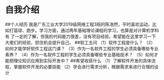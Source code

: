 # 自我介绍
##个人经历
我是广东工业大学2019级网络工程3班的陈浩然，平时喜欢运动，比如打篮球、跑步。学习方面，通过两年基础理论课程的学习，也算是对计算机学科有
了一定的了解，但我的代码能力很差，没有项目经验，希望能在这里学习一下大佬们的经验，抓住机会提升自己。
##软工五问
（1）软件工程是什么？
（2）如何才能学好软件工程这门课？
（3）作为一名软件工程的学生必须具备哪些专业素养？
（4）作为一名软件工程的学生必须具备哪些专业基础技术？
（5）如何才能把理论知识应用到实际开发中？
##希望收获什么
（1）了解软件开发的具体流程，掌握软件开发的必要技能
（2）学会进行需求分析，根据需求来进行合理的设计
